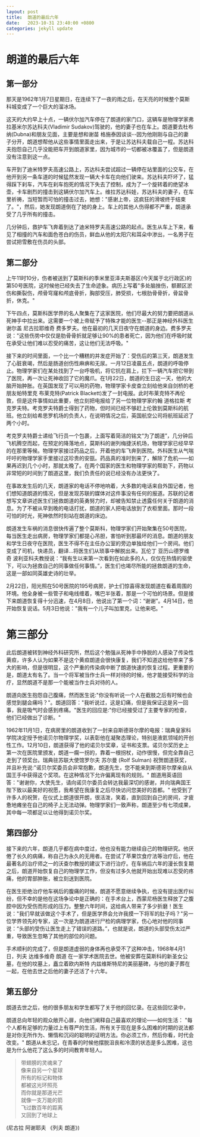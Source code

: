 ```yaml
---
layout: post
title:  朗道的最后六年
date:   2023-10-31 23:40:00 +0800
categories: jekyll update
---
```

# 朗道的最后六年
## 第一部分
那天是1962年1月7日星期日，在连续下了一夜的雨之后，在天亮的时候整个莫斯科城变成了一个巨大的溜冰场。

这天的大约早上十点，一辆伏尔加汽车停在了朗道的家门口，这辆车是物理学家弗拉基米尔苏达科夫(Vladimir Sudakov)驾驶的，他的妻子也在车上。朗道要去杜布纳(Dubna)和朋友见面，主要是想和谢苗 格施泰因谈谈--因为他刚刚与自己的妻子分开，朗道想帮他从这些事情里面走出来，于是让苏达科夫载自己一程。苏达科夫抱怨自己几乎没能把车开到朗道家里，因为城市的一切都被冰覆盖了，但是朗道没有注意到这一点。

车开到了迪米特罗夫高速公路上，苏达科夫尝试超过一辆停在站里面的公交车，在他开到另一条车道的时候猛然发现一辆大卡车在向他们驶来。苏达科夫吓坏了，猛得踩下刹车，汽车在刹车抱死的情况下失去了控制，成为了一个旋转着的绝望冰壶，卡车剧烈的撞击到这辆伏尔加汽车上。维拉苏达科娃，苏达科夫的妻子，在车里祈祷，当短暂而可怕的撞击过去，她想："感谢上帝，这疯狂的滑坡终于结束了。"，然后，她发现朗道倒在了她的身上。车上的其他人伤得都不严重，朗道承受了几乎所有的撞击。

几分钟后，救护车飞奔着到达了迪米特罗夫高速公路的起点。医生从车上下来，看见了相撞的汽车和面色苍白的伤员，鲜血从他的太阳穴和耳朵中渗出，一名男子在尝试把雪敷在伤员的头部。

## 第二部分

上午11时10分，伤者被送到了莫斯科的季米里亚泽夫斯基区(今天属于北行政区)的第50号医院，这时候他已经失去了生命迹象。病历上写着"多处脑挫伤，额颞区淤伤和撕裂伤，颅骨穹窿和颅底骨折，胸部受压，肺受损，七根肋骨骨折，骨盆骨折，休克。"

下午四点，莫斯科医学界的名人聚集在了这家医院，他们尽最大的努力要把朗道从死神手中拉出来。这需要一个被上帝赋予了特殊才能的医生--那正是神经外科医生谢尔盖 尼古拉耶维奇 费多罗夫。他在最初的几天日夜守在朗道的身边。费多罗夫说："这些伤势中仅仅是肋骨骨折就足够让90%的患者死亡，因为他们在呼吸时就在承受让他们难以忍受的痛苦，这让他们无法呼吸。"

接下来的时间里面，一个比一个糟糕的并发症开始了：受伤后的第三天，朗道发生了心脏衰竭，然后是肠道创伤性麻痹和无尿。一月12日凌晨五点，朗道的呼吸停止。物理学家们在某处找到了一台呼吸机，将它抗在肩上，拦下一辆汽车把它带到了医院，再一次让死神收回了它的魔爪。在1月22日，朗道的生日这一天，他的大脑开始肿胀。在英国发现了可以用的药物，物理学家卡皮查立刻给他来自剑桥的老朋友帕特里克 布莱克特(Patrick Blackett)发了一封电报。此时布莱克特不再伦敦，但是这件事情如此重要，他立刻把电报给了另一位物理学家约翰 道格拉斯 考克罗夫特。考克罗夫特爵士得到了药物，但时间已经不够赶上伦敦到莫斯科的航班。他立刻给希思罗机场的负责人，在说明情况之后，英国航空公司将航班延迟了两个小时。

考克罗夫特爵士递给飞行员一个包裹，上面写着简洁的铭文“为了朗道”，几分钟后飞机腾空而起，在预定的降落地点，莫斯科的谢列梅捷沃机场，物理学家已经早早的在那里等候。物理学家接过药品之后，开着他的车飞奔到医院。外科医生从气喘吁吁的物理学家手里接过这珍贵的安瓿。药品真的准时到来了，解除了危机——如果再迟到几个小时，那就太晚了。在两个国家的医生和物理学家的帮助下，药物以非常短的时间到了朗道这里，我们负责任的说已经没有办法更快了。

在事故发生后的几天，朗道家的电话不停地响着，大多数的电话来自外国记者，他们想知道朗道的情况，但是发现苏联的媒体对这件事没有任何的报道。苏联的记者想写文章讲述医生们拯救朗道的英勇努力时，却被告知禁止透露任何关于朗道的消息。为了不被从早到晚的电话打扰，朗道的家人把电话放到了衣柜里面。那时一段可怕的时光，死神依然时刻站在朗道的床边。

朗道发生车祸的消息很快传遍了整个莫斯科，物理学家们开始聚集在50号医院，每当医生走出病房，物理学家们都提心吊胆，害怕听到那最坏的消息。朗道的朋友和学生日夜守在医院，医生不得不在主任办公室的旁边单独给他们一个房间。他们变成了司机，快递员，翻译...将医生们从琐事中解脱出来。瓦伦丁 亚历山德罗维奇 波利亚科夫教授说：“我有生以来第一次看到在如此多的人，仅仅在热情的驱使下，可以为拯救自己的同事做任何事情。”，医生们也竭尽所能的拯救朗道的生命，这是一部如同英雄史诗的壮举。

2月22日，阳光照在50号医院的195号病房，护士们惊喜得发现朗道在看着周围的环境。他全身被一些管子和电线缠着，嘴巴半张着，那是一个可怕的场景。但是接下来朗道恢复得十分迅速，在4月8日，他说出了第一个词：“谢谢”。4月14日，他开始恢复说话。5月3日他说："我有一个儿子叫加里克，让他来吧。"

# 第三部分

此后朗道被转到神经外科研究所，然后这个勉强从死神手中挣脱的人感染了传染性黄疸，许多人认为如果不是这个黄疸朗道会很快康复，我们不知道这给他带来了多大的影响，但是很明显，这个严重的传染病中断了朗道快速的恢复过程。更重要的是，朗道太有名了。当一个将军被当作士兵一样对待的时候，他才能接受科学的治疗，显然朗道不是那一个能被当作士兵对待的人。

朗道向医生抱怨自己腹痛，然而医生说:"你没有听说一个人在截肢之后有时候也会感觉到腿会痛吗？"。朗道回答："我听说过，这是幻痛，但是我保证这是另一回事，我是吸气时会感到疼痛。"医生的回应是:"你已经接受过了主要专家的检查，他们已经做出了诊断。"

1962年11月1日，在病房里的朗道收到了一封来自斯德哥尔摩的电报：瑞典皇家科学院决定授予他诺贝尔物理学奖，以表彰他在凝聚态理论，特别是液氦领域的开创性工作。12月10日，朗道获得了他的诺贝尔奖章，证书和支票。诺贝尔奖历史上第一次在医院里颁发，朗道一瘸一拐的，靠着一根拐杖，动作很慢，但完全靠自己走到了领奖台。瑞典驻苏联大使馆罗尔夫 苏尔曼 (Rolf Sulman) 祝贺朗道获奖，并且补充说:"诺贝尔奖委员会非常抱歉，朗道先生，您不能来到斯德哥尔摩亲自从国王手中获得这个奖项。在这种情况下允许偏离现有的规则。" 朗道用英语回答："谢谢你，大使先生，请向诺贝尔委员会转达我最深切的感谢，并向瑞典国王陛下致以最美好的祝愿，我希望在我康复之后尽快访问您美好的首都。" 他受到了许多人的祝贺，在仪式上朗道很开朗，很活泼，笑着，直到回到自己的房间，才疲惫地瘫坐在自己的椅子上无法动弹。物理学家们一致声称，朗道至少有七项成果，其中每一项都足以让他得到诺贝尔奖。

## 第四部分

接下来的六年，朗道几乎都在病中度过，他也没有能力继续自己的物理研究。他厌倦了长久的病痛，称自己为永久的无用者。在尝试了苹果饮食疗法等治疗后，他在最著名的治疗师之一的沃查尔教授的建议下进行治疗。在车祸后六年的漫长恢复期之后，朗道开始恢复自己的物理学工作，但没有过多久他就开始出现难以忍受的疼痛，他的胃部肿胀，被立刻送到医院。

在医生拒绝治疗他车祸后的腹痛的时候，朗道不愿意继续争执，也没有提出医疗纠纷，但不幸的是他在这场争论中是正确的：在手术台上，西蒙尼杨医生释放了之腹腔中因为受伤而形成的压力。整整六年时间，这给病人带来了多少折磨！医生说："我们早就该做这个手术了，但是医学界会允许我摸一下将军的肚子吗？"另一位学界领先的专家，这一次是为朗道进行尸检的病理学家，伤心地对他的同事说：“头部的受伤让医生走上了错误的道路。”，也就是说，朗道的头部受伤太过严重，导致医生忽略了其他的部位的问题。

手术顺利的完成了，但是朗道虚弱的身体再也承受不了这种冲击，1968年4月1日，列夫 达维多维奇 朗道 在一家学术医院去世。他被安葬在莫斯科的新圣女公墓，在他的坟墓上，矗立着欧内斯特 内兹维斯特尼的美丽墓碑，与他的妻子葬在一起，在他去世之后他的妻子还活了十六年。

## 第五部分

朗道去世之后，他的很多朋友和学生都写了关于他的回忆录。在这些回忆录中，

朗道总向年轻的观众敞开心扉，向他们阐释自己最喜欢的理论——如何生活：
"每个人都有足够的力量过上有尊严的生活，所有关于现在是多么困难的时期的说法都是对你无所作为、懒惰和沉闷的聪明的证明方法。你必须工作，然后你看，时代会改变。"
朗道从未忘记，在青春的时候他摆脱沮丧和冷漠的状态是多么困难，这也是为什么他花了这么多的时间教育年轻人。

> 带翅膀的灵魂来了  
像来自另一个星球  
所有的标记和物体  
都被这光环照亮  
而你就是那道光芒  
就像一支万能的箭  
飞过数百年的距离  
又回到了地球上  

(尼古拉 阿谢耶夫 《列夫 朗道》)


